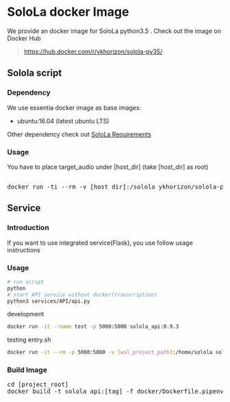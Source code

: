 # SoloLa docker Image
> 

We provide an docker image for SoloLa python3.5 . Check out the image on Docker Hub

> https://hub.docker.com/r/ykhorizon/solola-py35/

## Solola script
### Dependency

We use essentia docker image as base images:

- ubuntu:16.04 (latest ubuntu LTS)

Other dependency check out [SoloLa Requirements](https://github.com/SoloLa-Platform/SoloLa/tree/dev_version)


### Usage 
You have to place target_audio under [host_dir] (take [host_dir] as root)
<pre> 
docker run -ti --rm -v [host_dir]:/solola ykhorizon/solola-py35:prod python3 main.py [path_target_audio_with_mp3_format]
</pre>




## Service

### Introduction
If you want to use integrated service(Flask), you use follow usage instructions


### Usage
```bash
# run script
python
# start API service without docker(transcription)
python3 services/API/api.py
```

development
```bash
docker run -it --name test -p 5000:5000 solola_api:0.9.3
```

testing entry.sh
```bash
docker run -it --rm -p 5000:5000 -v [wsl_project_path]:/home/solola solola_api:0.9.3
```
### Build Image
<pre>
cd [project_root]
docker build -t solola_api:[tag] -f docker/Dockerfile.pipenv.dev 
</pre>